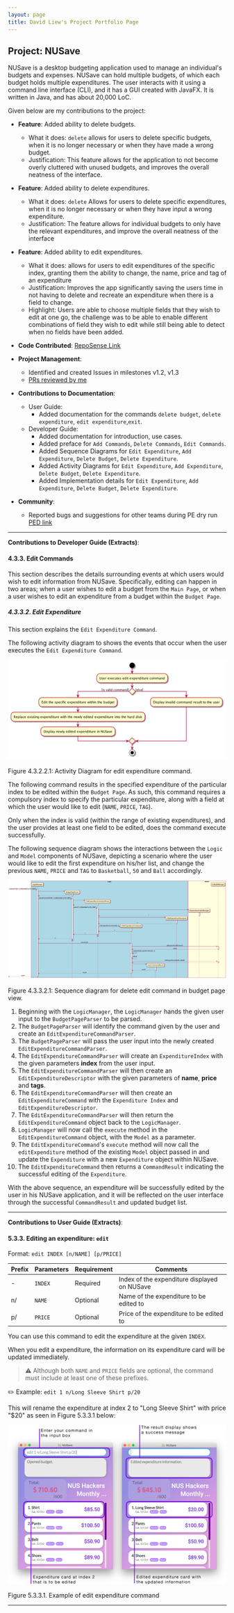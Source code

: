 ```yaml
---
layout: page
title: David Liew's Project Portfolio Page
---
```


## Project: NUSave
NUSave is a desktop budgeting application used to manage an individual's budgets and expenses. NUSave can hold multiple 
budgets, of which each budget holds multiple expenditures. The user interacts with it using a command line interface 
(CLI), and it has a GUI created with JavaFX. It is written in Java, and has about 20,000 LoC.

Given below are my contributions to the project:
- **Feature**: Added ability to delete budgets.
    - What it does: `delete` allows for users to delete specific budgets, when it is no longer necessary or when they 
    have made a wrong budget.
    - Justification: This feature allows for the application to not become overly cluttered with unused budgets, and 
    improves the overall neatness of the interface.
- **Feature**: Added ability to delete expenditures.
    - What it does: `delete` Allows for users to delete specific expenditures, when it is no longer necessary or when they have 
    input a wrong expenditure.
    - Justification: The feature allows for individual budgets to only have the relevant expenditures, and improve the 
    overall neatness of the interface
- **Feature**: Added ability to edit expenditures.
    - What it does: allows for users to edit expenditures of the specific index, granting them the ability to change,
    the name, price and tag of an expenditure
    - Justification: Improves the app significantly saving the users time in not having to delete and recreate an
    expenditure when there is a field to change.
    - Highlight: Users are able to choose multiple fields that they wish to edit at one go, the challenge was to be able
    to enable different combinations of field they wish to edit while still being able to detect when no fields have been
    added.
- **Code Contributed**: [RepoSense Link](https://nus-cs2103-ay2021s1.github.io/tp-dashboard/#breakdown=true&search=davidliew9&sort=groupTitle&sortWithin=title&since=2020-08-14&until=2020-11-09&timeframe=commit&mergegroup=&groupSelect=groupByRepos&checkedFileTypes=docs~functional-code~test-code~other)
- **Project Management**:
    - Identified and created Issues in milestones v1.2, v1.3
    - [PRs reviewed by me](https://github.com/AY2021S1-CS2103T-T11-4/tp/pulls?q=is%3Apr+reviewed-by%3Adavidliew9)

- **Contributions to Documentation**:
    - User Guide:
        - Added documentation for the commands `delete budget`, `delete expenditure`, `edit expenditure`,`exit`.
    - Developer Guide:
        - Added documentation for introduction, use cases.
        - Added preface for `Add Commands`, `Delete Commands`, `Edit Commands`.
        - Added Sequence Diagrams for `Edit Expenditure`, `Add Expenditure`, `Delete Budget`, `Delete Expenditure`.
        - Added Activity Diagrams for `Edit Expenditure`, `Add Expenditure`, `Delete Budget`, `Delete Expenditure`.
        - Added Implementation details for `Edit Expenditure`, `Add Expenditure`, `Delete Budget`, `Delete Expenditure`.  
- **Community**:
    - Reported bugs and suggestions for other teams during PE dry run [PED link](https://github.com/davidliew9/ped/issues)
    
------
**Contributions to Developer Guide (Extracts)**:
#### 4.3.3. Edit Commands

This section describes the details surrounding events at which users would wish to edit information from NUSave. 
Specifically, editing can happen in two areas; when a user wishes to edit a budget from the `Main Page`, or when a 
user wishes to edit an expenditure from a budget within the `Budget Page`.

##### 4.3.3.2. Edit Expenditure

This section explains the `Edit Expenditure Command`.

The following activity diagram to shows the events that occur when the user executes the `Edit Expenditure Command`.

![AddExpenditureCommand Activity Diagram](../diagrams/commandsPlantUML/diagram/EditExpenditureActivityDiagram.png) 

Figure 4.3.2.2.1: Activity Diagram for edit expenditure command.

The following command results in the specified expenditure of the particular index to be edited within the 
`Budget Page`. As such, this command requires a compulsory index to specify the particular expenditure, along with a
field at which the user would like to edit (`NAME`, `PRICE`, `TAG`).

Only when the index is valid (within the range of existing expenditures), and the user provides at least one field to 
be edited, does the command execute successfully.

The following sequence diagram shows the interactions between the `Logic` and `Model` components of NUSave,
depicting a scenario where the user would like to edit the first expenditure on his/her list, and change the previous 
`NAME`, `PRICE` and `TAG` to `Basketball`, `50` and `Ball` accordingly.

![EditExpenditureCommand Sequence Diagram](../diagrams/commandsPlantUML/diagram/EditExpenditureCommand.png)

Figure 4.3.3.2.1: Sequence diagram  for delete edit command in budget page view.

1. Beginning with the `LogicManager`, the `LogicManager` hands the given user input to the `BudgetPageParser` 
to be parsed.
2. The `BudgetPageParser` will identify the command given by the user and create an `EditExpenditureCommandParser`.
3. The `BudgetPageParser` will pass the user input into the newly created `EditExpenditureCommandParser`.
4. The `EditExpenditureCommandParser` will create an `ExpenditureIndex` with the given parameters **index**  from the
user input.
5. The `EditExpenditureCommandParser` will then create an `EditExpenditureDescriptor` with the given parameters of 
**name**, **price** and **tags**.
6. The `EditExpenditureCommandParser` will then create an `EditExpenditureCommand` with the `Expenditure Index` and 
`EditExpenditureDescriptor`.
7. The `EditExpenditureCommandParser` will then return the `EditExpenditureCommand` object back to the `LogicManager`.
8. `LogicManager` will now call the `execute` method in the `EditExpenditureCommand` object, with the `Model` as a 
parameter.
7. The `EditExpenditureCommand`'s `execute` method will now call the `editExpenditure` method of the existing 
`Model` object passed in and update the `Expenditure` with a new `Expenditure` object within NUSave.
8. The `EditExpenditureCommand` then returns a `CommandResult` indicating the successful editing of the 
`Expenditure`.

With the above sequence, an expenditure will be successfully edited by the user in his NUSave application, and it will 
be reflected on the user interface through the successful `CommandResult` and updated budget list.

-----
**Contributions to User Guide (Extracts)**:
#### 5.3.3. Editing an expenditure: `edit`

Format: `edit INDEX [n/NAME] [p/PRICE]`

Prefix | Parameters | Requirement | Comments
-------| -----------| ------------| ------
\-     | `INDEX`    | Required    | Index of the expenditure displayed on NUSave
 n/    | `NAME`     | Optional    | Name of the expenditure to be edited to
 p/    | `PRICE`    | Optional    | Price of the expenditure to be edited to

You can use this command to edit the expenditure at the given `INDEX`.

When you edit a expenditure, the information on its expenditure card will be updated immediately.

 > ⚠️ Although both `NAME` and `PRICE` fields are optional, the command must include at least one of these prefixes.

✏️ Example: `edit 1 n/Long Sleeve Shirt p/20`

This will rename the expenditure at index 2 to "Long Sleeve Shirt" with price "$20" as seen in Figure 5.3.3.1 below:

![Example of edit expenditure command](../images/CommandScreenShots/5_3_3_1_editExpenditure.png)

Figure 5.3.3.1. Example of edit expenditure command

-----
